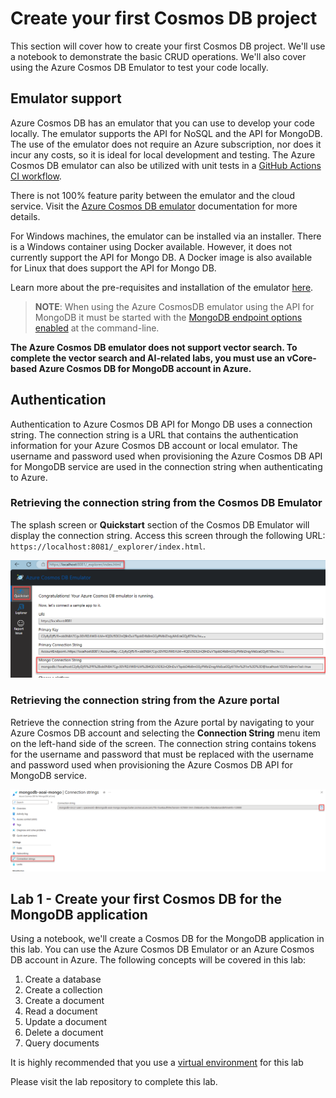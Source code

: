# Create your first Cosmos DB project

This section will cover how to create your first Cosmos DB project. We'll use a notebook to demonstrate the basic CRUD operations. We'll also cover using the Azure Cosmos DB Emulator to test your code locally.

## Emulator support

Azure Cosmos DB has an emulator that you can use to develop your code locally. The emulator supports the API for NoSQL and the API for MongoDB. The use of the emulator does not require an Azure subscription, nor does it incur any costs, so it is ideal for local development and testing. The Azure Cosmos DB emulator can also be utilized with unit tests in a [GitHub Actions CI workflow](https://learn.microsoft.com/en-us/azure/cosmos-db/how-to-develop-emulator?tabs=windows%2Cpython&pivots=api-mongodb#use-the-emulator-in-a-github-actions-ci-workflow).

There is not 100% feature parity between the emulator and the cloud service. Visit the [Azure Cosmos DB emulator](https://learn.microsoft.com/en-us/azure/cosmos-db/emulator) documentation for more details.

For Windows machines, the emulator can be installed via an installer. There is a Windows container using Docker available. However, it does not currently support the API for Mongo DB. A Docker image is also available for Linux that does support the API for Mongo DB.

Learn more about the pre-requisites and installation of the emulator [here](https://learn.microsoft.com/en-us/azure/cosmos-db/how-to-develop-emulator?tabs=windows%2Cpython&pivots=api-mongodb).

>**NOTE**: When using the Azure CosmosDB emulator using the API for MongoDB it must be started with the [MongoDB endpoint options enabled](https://learn.microsoft.com/en-us/azure/cosmos-db/how-to-develop-emulator?tabs=windows%2Cpython&pivots=api-mongodb#start-the-emulator) at the command-line.

**The Azure Cosmos DB emulator does not support vector search. To complete the vector search and AI-related labs, you must use an vCore-based Azure Cosmos DB for MongoDB account in Azure.**

## Authentication

Authentication to Azure Cosmos DB API for Mongo DB uses a connection string. The connection string is a URL that contains the authentication information for your Azure Cosmos DB account or local emulator. The username and password used when provisioning the Azure Cosmos DB API for MongoDB service are used in the connection string when authenticating to Azure.

### Retrieving the connection string from the Cosmos DB Emulator

The splash screen or **Quickstart** section of the Cosmos DB Emulator will display the connection string. Access this screen through the following URL: `https://localhost:8081/_explorer/index.html`.

![The Azure Cosmos DB emulator screen displays with the local host url, the Quickstart tab, and the Mongo connection string highlighted.](media/emulator_connection_string.png)

### Retrieving the connection string from the Azure portal

Retrieve the connection string from the Azure portal by navigating to your Azure Cosmos DB account and selecting the **Connection String** menu item on the left-hand side of the screen. The connection string contains tokens for the username and password that must be replaced with the username and password used when provisioning the Azure Cosmos DB API for MongoDB service.

![The Azure CosmosDb API for MongoDB Connection strings screen displays with the copy button next to the connection string highlighted.](media/azure_connection_string.png)

## Lab 1 - Create your first Cosmos DB for the MongoDB application

Using a notebook, we'll create a Cosmos DB for the MongoDB application in this lab. You can use the Azure Cosmos DB Emulator or an Azure Cosmos DB account in Azure. The following concepts will be covered in this lab:

1. Create a database
2. Create a collection
3. Create a document
4. Read a document
5. Update a document
6. Delete a document
7. Query documents

It is highly recommended that you use a [virtual environment](https://python.land/virtual-environments/virtualenv) for this lab

Please visit the lab repository to complete this lab.
